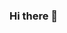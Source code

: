 ### Hi there 👋

<!--
**AlanBMC/alanBMC** is a ✨ _special_ ✨ repository because its `README.md` (this file) appears on your GitHub profile.

Here are some ideas to get you started:

- 🔭 Estudando BACK-END
- 🌱 Estudando python-Django

